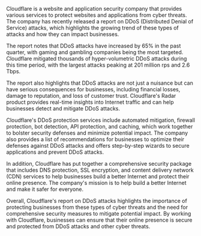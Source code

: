 
Cloudflare is a website and application security company that provides various services to protect websites and applications from cyber threats. The company has recently released a report on DDoS (Distributed Denial of Service) attacks, which highlights the growing trend of these types of attacks and how they can impact businesses.

The report notes that DDoS attacks have increased by 65% in the past quarter, with gaming and gambling companies being the most targeted. Cloudflare mitigated thousands of hyper-volumetric DDoS attacks during this time period, with the largest attacks peaking at 201 million rps and 2.6 Tbps.

The report also highlights that DDoS attacks are not just a nuisance but can have serious consequences for businesses, including financial losses, damage to reputation, and loss of customer trust. Cloudflare's Radar product provides real-time insights into Internet traffic and can help businesses detect and mitigate DDoS attacks.

Cloudflare's DDoS protection services include automated mitigation, firewall protection, bot detection, API protection, and caching, which work together to bolster security defenses and minimize potential impact. The company also provides a list of recommendations for businesses to optimize their defenses against DDoS attacks and offers step-by-step wizards to secure applications and prevent DDoS attacks.

In addition, Cloudflare has put together a comprehensive security package that includes DNS protection, SSL encryption, and content delivery network (CDN) services to help businesses build a better Internet and protect their online presence. The company's mission is to help build a better Internet and make it safer for everyone.

Overall, Cloudflare's report on DDoS attacks highlights the importance of protecting businesses from these types of cyber threats and the need for comprehensive security measures to mitigate potential impact. By working with Cloudflare, businesses can ensure that their online presence is secure and protected from DDoS attacks and other cyber threats.